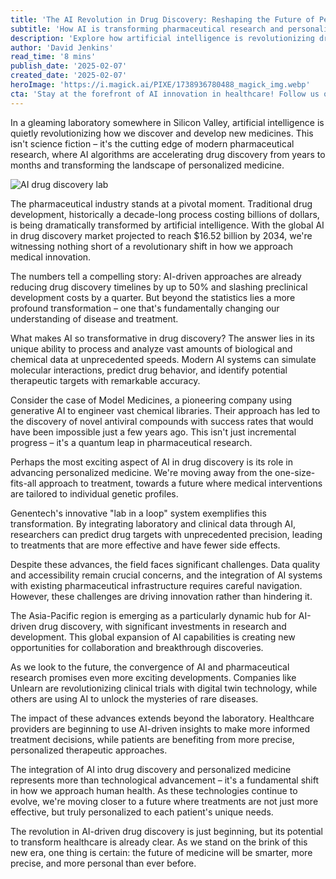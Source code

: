```yaml
---
title: 'The AI Revolution in Drug Discovery: Reshaping the Future of Personalized Medicine'
subtitle: 'How AI is transforming pharmaceutical research and personalized medicine'
description: 'Explore how artificial intelligence is revolutionizing drug discovery and personalized medicine, reducing development timelines by 50% and transforming how we approach medical innovation. From AI-powered molecular simulations to personalized treatment strategies, discover how this technology is reshaping the future of healthcare.'
author: 'David Jenkins'
read_time: '8 mins'
publish_date: '2025-02-07'
created_date: '2025-02-07'
heroImage: 'https://i.magick.ai/PIXE/1738936780488_magick_img.webp'
cta: 'Stay at the forefront of AI innovation in healthcare! Follow us on LinkedIn for the latest insights on AI-driven drug discovery and personalized medicine breakthroughs.'
---
```


In a gleaming laboratory somewhere in Silicon Valley, artificial intelligence is quietly revolutionizing how we discover and develop new medicines. This isn't science fiction – it's the cutting edge of modern pharmaceutical research, where AI algorithms are accelerating drug discovery from years to months and transforming the landscape of personalized medicine.

![AI drug discovery lab](https://i.magick.ai/PIXE/1738936780492_magick_img.webp)

The pharmaceutical industry stands at a pivotal moment. Traditional drug development, historically a decade-long process costing billions of dollars, is being dramatically transformed by artificial intelligence. With the global AI in drug discovery market projected to reach $16.52 billion by 2034, we're witnessing nothing short of a revolutionary shift in how we approach medical innovation.

The numbers tell a compelling story: AI-driven approaches are already reducing drug discovery timelines by up to 50% and slashing preclinical development costs by a quarter. But beyond the statistics lies a more profound transformation – one that's fundamentally changing our understanding of disease and treatment.

What makes AI so transformative in drug discovery? The answer lies in its unique ability to process and analyze vast amounts of biological and chemical data at unprecedented speeds. Modern AI systems can simulate molecular interactions, predict drug behavior, and identify potential therapeutic targets with remarkable accuracy.

Consider the case of Model Medicines, a pioneering company using generative AI to engineer vast chemical libraries. Their approach has led to the discovery of novel antiviral compounds with success rates that would have been impossible just a few years ago. This isn't just incremental progress – it's a quantum leap in pharmaceutical research.

Perhaps the most exciting aspect of AI in drug discovery is its role in advancing personalized medicine. We're moving away from the one-size-fits-all approach to treatment, towards a future where medical interventions are tailored to individual genetic profiles.

Genentech's innovative "lab in a loop" system exemplifies this transformation. By integrating laboratory and clinical data through AI, researchers can predict drug targets with unprecedented precision, leading to treatments that are more effective and have fewer side effects.

Despite these advances, the field faces significant challenges. Data quality and accessibility remain crucial concerns, and the integration of AI systems with existing pharmaceutical infrastructure requires careful navigation. However, these challenges are driving innovation rather than hindering it.

The Asia-Pacific region is emerging as a particularly dynamic hub for AI-driven drug discovery, with significant investments in research and development. This global expansion of AI capabilities is creating new opportunities for collaboration and breakthrough discoveries.

As we look to the future, the convergence of AI and pharmaceutical research promises even more exciting developments. Companies like Unlearn are revolutionizing clinical trials with digital twin technology, while others are using AI to unlock the mysteries of rare diseases.

The impact of these advances extends beyond the laboratory. Healthcare providers are beginning to use AI-driven insights to make more informed treatment decisions, while patients are benefiting from more precise, personalized therapeutic approaches.

The integration of AI into drug discovery and personalized medicine represents more than technological advancement – it's a fundamental shift in how we approach human health. As these technologies continue to evolve, we're moving closer to a future where treatments are not just more effective, but truly personalized to each patient's unique needs.

The revolution in AI-driven drug discovery is just beginning, but its potential to transform healthcare is already clear. As we stand on the brink of this new era, one thing is certain: the future of medicine will be smarter, more precise, and more personal than ever before.